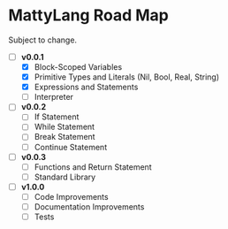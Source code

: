 # MattyLang Road Map
Subject to change.

- [ ] **v0.0.1**
	- [x] Block-Scoped Variables
	- [x] Primitive Types and Literals (Nil, Bool, Real, String)
	- [x] Expressions and Statements
	- [ ] Interpreter
- [ ] **v0.0.2**
	- [ ] If Statement
	- [ ] While Statement
	- [ ] Break Statement
	- [ ] Continue Statement
- [ ] **v0.0.3**
	- [ ] Functions and Return Statement
	- [ ] Standard Library
- [ ] **v1.0.0**
	- [ ] Code Improvements
	- [ ] Documentation	Improvements
	- [ ] Tests
